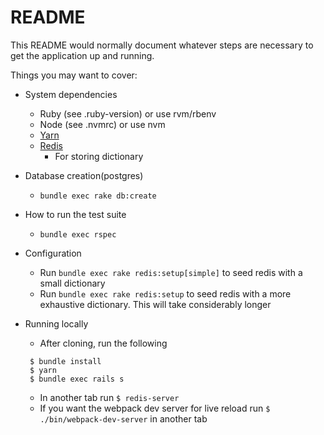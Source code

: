 # README

This README would normally document whatever steps are necessary to get the
application up and running.

Things you may want to cover:

* System dependencies
     * Ruby (see .ruby-version) or use rvm/rbenv
     * Node (see .nvmrc) or use nvm
     * [Yarn](https://yarnpkg.com/)
     * [Redis](https://redis.io/topics/quickstart)
        * For storing dictionary

* Database creation(postgres)
    * `bundle exec rake db:create`
   
* How to run the test suite
     * `bundle exec rspec`

* Configuration
     * Run `bundle exec rake redis:setup[simple]` to seed redis with a small dictionary
     * Run `bundle exec rake redis:setup` to seed redis with a more exhaustive dictionary. This will take considerably longer
          
* Running locally
    * After cloning, run the following   
     ```
      $ bundle install
      $ yarn
      $ bundle exec rails s
     ```
    * In another tab run `$ redis-server`
    * If you want the webpack dev server for live reload run `$ ./bin/webpack-dev-server` in another tab